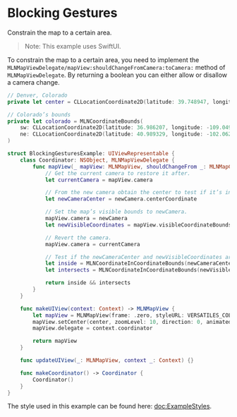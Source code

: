 # Blocking Gestures

Constrain the map to a certain area.

> Note: This example uses SwiftUI.

To constrain the map to a certain area, you need to implement the ``MLNMapViewDelegate/mapView:shouldChangeFromCamera:toCamera:`` method of ``MLNMapViewDelegate``. By returning a boolean you can either allow or disallow a camera change.

<!-- include-example(BlockingGesturesExample) -->

```swift
// Denver, Colorado
private let center = CLLocationCoordinate2D(latitude: 39.748947, longitude: -104.995882)

// Colorado’s bounds
private let colorado = MLNCoordinateBounds(
    sw: CLLocationCoordinate2D(latitude: 36.986207, longitude: -109.049896),
    ne: CLLocationCoordinate2D(latitude: 40.989329, longitude: -102.062592)
)

struct BlockingGesturesExample: UIViewRepresentable {
    class Coordinator: NSObject, MLNMapViewDelegate {
        func mapView(_ mapView: MLNMapView, shouldChangeFrom _: MLNMapCamera, to newCamera: MLNMapCamera) -> Bool {
            // Get the current camera to restore it after.
            let currentCamera = mapView.camera

            // From the new camera obtain the center to test if it’s inside the boundaries.
            let newCameraCenter = newCamera.centerCoordinate

            // Set the map’s visible bounds to newCamera.
            mapView.camera = newCamera
            let newVisibleCoordinates = mapView.visibleCoordinateBounds

            // Revert the camera.
            mapView.camera = currentCamera

            // Test if the newCameraCenter and newVisibleCoordinates are inside self.colorado.
            let inside = MLNCoordinateInCoordinateBounds(newCameraCenter, colorado)
            let intersects = MLNCoordinateInCoordinateBounds(newVisibleCoordinates.ne, colorado) && MLNCoordinateInCoordinateBounds(newVisibleCoordinates.sw, colorado)

            return inside && intersects
        }
    }

    func makeUIView(context: Context) -> MLNMapView {
        let mapView = MLNMapView(frame: .zero, styleURL: VERSATILES_COLORFUL_STYLE)
        mapView.setCenter(center, zoomLevel: 10, direction: 0, animated: false)
        mapView.delegate = context.coordinator

        return mapView
    }

    func updateUIView(_: MLNMapView, context _: Context) {}

    func makeCoordinator() -> Coordinator {
        Coordinator()
    }
}
```

The style used in this example can be found here: <doc:ExampleStyles>.
